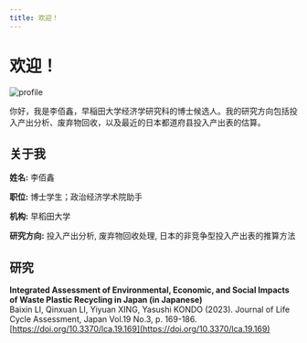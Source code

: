 ```yaml
---
title: 欢迎！
---
```


# 欢迎！

![profile](https://i1.rgstatic.net/ii/profile.image/11431281121890216-1677120025800_Q128/Baixin-Li-2.jpg)

你好，我是李佰鑫，早稲田大学经济学研究科的博士候选人。我的研究方向包括投入产出分析、废弃物回收，以及最近的日本都道府县投入产出表的估算。


## 关于我
**姓名:** 李佰鑫

**职位:** 博士学生；政治经济学术院助手

**机构:** 早稻田大学

**研究方向:** 投入产出分析, 废弃物回收处理, 日本的非竞争型投入产出表的推算方法
 
## 研究
**Integrated Assessment of Environmental, Economic, and Social Impacts of Waste Plastic Recycling in Japan (in Japanese)**   
Baixin LI, Qinxuan LI, Yiyuan XING, Yasushi KONDO (2023). Journal of Life Cycle Assessment, Japan Vol.19 No.3, p. 169-186. [https://doi.org/10.3370/lca.19.169](https://doi.org/10.3370/lca.19.169)

